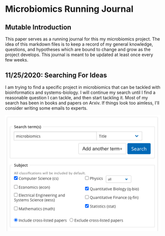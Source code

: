
# Microbiomics Running Journal

## Mutable Introduction 
This paper serves as a running journal for this my microbiomics project. The idea of this markdown files is to keep a record of my general knowledge, questions, and hypotheses which are bound to change and grow as the project develops. This journal is meant to be updated at least once every few weeks. 

## 11/25/2020: Searching For Ideas
I am trying to find a specific project in microbiomics that can be tackled with bioinformatics and systems-biology. I will continue my search until I find a reasonable question I can tackle, and then start tackling it. Most of my search has been in books and papers on Arxiv. If things look too aimless, I'll consider writing some emails to experts.  

![Arxiv](https://github.com/gltrost/Microbiomics/blob/main/Images/Arxiv.png)
